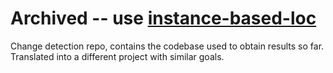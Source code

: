 # Archived -- use [instance-based-loc](https://github.com/instance-based-loc/instance-based-loc) 

Change detection repo, contains the codebase used to obtain results so far. Translated into a different project with similar goals.
